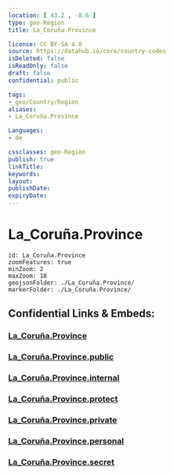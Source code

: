 ```yaml
---
location: [ 43.2 , -8.6 ] 
type: geo-Region
title: La_Coruña.Province

license: CC BY-SA 4.0
source: https://datahub.io/core/country-codes
isDeleted: false
isReadOnly: false
draft: false
confidential: public

tags:
- geo/Country/Region
aliases:
- La_Coruña.Province

Languages:
- de

cssclasses: geo-Region
publish: true
linkTitle: 
keywords: 
layout: 
publishDate: 
expiryDate: 
---
```


# La_Coruña.Province

```leaflet
id: La_Coruña.Province
zoomFeatures: true 
minZoom: 2 
maxZoom: 18
geojsonFolder: ./La_Coruña.Province/
markerFolder: ./La_Coruña.Province/
```


## Confidential Links & Embeds: 

### [La_Coruña.Province](/_Standards/Earth/Continent/Europe/Europe~South/Spain/Provinces~Spain/Galicia/La_Coruña.Province.md) 

### [La_Coruña.Province.public](/_public/Earth/Continent/Europe/Europe~South/Spain/Provinces~Spain/Galicia/La_Coruña.Province.public.md) 

### [La_Coruña.Province.internal](/_internal/Earth/Continent/Europe/Europe~South/Spain/Provinces~Spain/Galicia/La_Coruña.Province.internal.md) 

### [La_Coruña.Province.protect](/_protect/Earth/Continent/Europe/Europe~South/Spain/Provinces~Spain/Galicia/La_Coruña.Province.protect.md) 

### [La_Coruña.Province.private](/_private/Earth/Continent/Europe/Europe~South/Spain/Provinces~Spain/Galicia/La_Coruña.Province.private.md) 

### [La_Coruña.Province.personal](/_personal/Earth/Continent/Europe/Europe~South/Spain/Provinces~Spain/Galicia/La_Coruña.Province.personal.md) 

### [La_Coruña.Province.secret](/_secret/Earth/Continent/Europe/Europe~South/Spain/Provinces~Spain/Galicia/La_Coruña.Province.secret.md)

